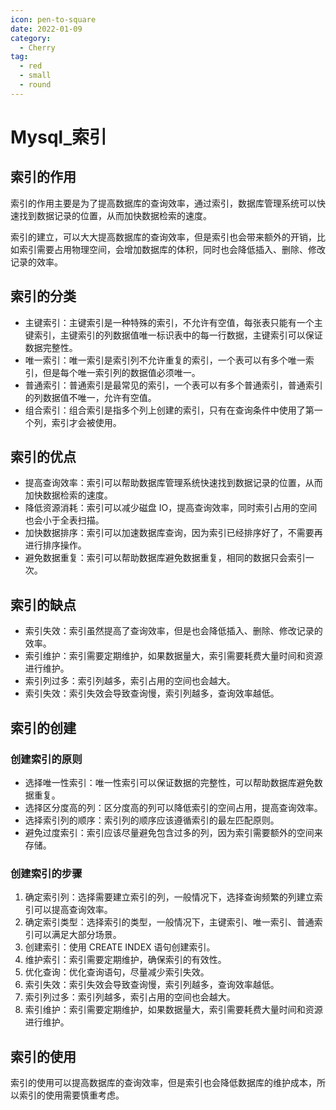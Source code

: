 ```yaml
---
icon: pen-to-square
date: 2022-01-09
category:
  - Cherry
tag:
  - red
  - small
  - round
---
```


# Mysql_索引

## 索引的作用

索引的作用主要是为了提高数据库的查询效率，通过索引，数据库管理系统可以快速找到数据记录的位置，从而加快数据检索的速度。

索引的建立，可以大大提高数据库的查询效率，但是索引也会带来额外的开销，比如索引需要占用物理空间，会增加数据库的体积，同时也会降低插入、删除、修改记录的效率。

## 索引的分类

- 主键索引：主键索引是一种特殊的索引，不允许有空值，每张表只能有一个主键索引，主键索引的列数据值唯一标识表中的每一行数据，主键索引可以保证数据完整性。
- 唯一索引：唯一索引是索引列不允许重复的索引，一个表可以有多个唯一索引，但是每个唯一索引列的数据值必须唯一。
- 普通索引：普通索引是最常见的索引，一个表可以有多个普通索引，普通索引的列数据值不唯一，允许有空值。
- 组合索引：组合索引是指多个列上创建的索引，只有在查询条件中使用了第一个列，索引才会被使用。

## 索引的优点

- 提高查询效率：索引可以帮助数据库管理系统快速找到数据记录的位置，从而加快数据检索的速度。
- 降低资源消耗：索引可以减少磁盘 IO，提高查询效率，同时索引占用的空间也会小于全表扫描。
- 加快数据排序：索引可以加速数据库查询，因为索引已经排序好了，不需要再进行排序操作。
- 避免数据重复：索引可以帮助数据库避免数据重复，相同的数据只会索引一次。

## 索引的缺点

- 索引失效：索引虽然提高了查询效率，但是也会降低插入、删除、修改记录的效率。
- 索引维护：索引需要定期维护，如果数据量大，索引需要耗费大量时间和资源进行维护。
- 索引列过多：索引列越多，索引占用的空间也会越大。
- 索引失效：索引失效会导致查询慢，索引列越多，查询效率越低。
## 索引的创建

### 创建索引的原则

- 选择唯一性索引：唯一性索引可以保证数据的完整性，可以帮助数据库避免数据重复。
- 选择区分度高的列：区分度高的列可以降低索引的空间占用，提高查询效率。
- 选择索引列的顺序：索引列的顺序应该遵循索引的最左匹配原则。
- 避免过度索引：索引应该尽量避免包含过多的列，因为索引需要额外的空间来存储。

### 创建索引的步骤

1. 确定索引列：选择需要建立索引的列，一般情况下，选择查询频繁的列建立索引可以提高查询效率。
2. 确定索引类型：选择索引的类型，一般情况下，主键索引、唯一索引、普通索引可以满足大部分场景。
3. 创建索引：使用 CREATE INDEX 语句创建索引。
4. 维护索引：索引需要定期维护，确保索引的有效性。
5. 优化查询：优化查询语句，尽量减少索引失效。
6. 索引失效：索引失效会导致查询慢，索引列越多，查询效率越低。
7. 索引列过多：索引列越多，索引占用的空间也会越大。
8. 索引维护：索引需要定期维护，如果数据量大，索引需要耗费大量时间和资源进行维护。
## 索引的使用

索引的使用可以提高数据库的查询效率，但是索引也会降低数据库的维护成本，所以索引的使用需要慎重考虑。


